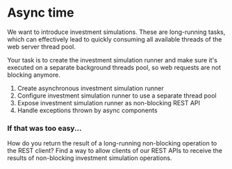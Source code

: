 # Async time

We want to introduce investment simulations. These are long-running tasks,
which can effectively lead to quickly consuming all available threads of the web
server thread pool.

Your task is to create the investment simulation runner and make sure it's
executed on a separate background threads pool, so web requests are not
blocking anymore.

1. Create asynchronous investment simulation runner
2. Configure investment simulation runner to use a separate thread pool
3. Expose investment simulation runner as non-blocking REST API
4. Handle exceptions thrown by async components

### If that was too easy...

How do you return the result of a long-running non-blocking operation to the
REST client? Find a way to allow clients of our REST APIs to receive the
results of non-blocking investment simulation operations.